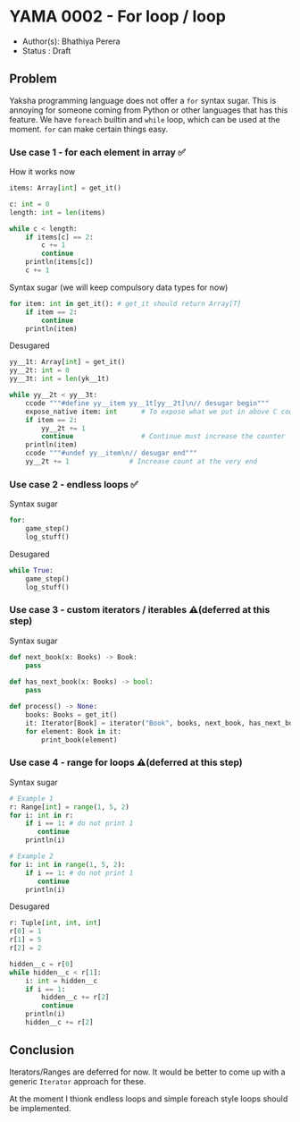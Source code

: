 # YAMA 0002 - For loop / loop

- Author(s): Bhathiya Perera
- Status   : Draft

<!-- different languages for code blocks are used to get maximum syntax matching for free, please ignore -->

## Problem

Yaksha programming language does not offer a `for` syntax sugar. This is annoying for someone coming from Python or other languages that has this feature. 
We have `foreach` builtin and `while` loop, which can be used at the moment. `for` can make certain things easy.


### Use case 1 - for each element in array ✅

How it works now
```python
items: Array[int] = get_it()

c: int = 0
length: int = len(items)

while c < length:
    if items[c] == 2:
        c += 1 
        continue
    println(items[c])
    c += 1
```

Syntax sugar (we will keep compulsory data types for now)

```python
for item: int in get_it(): # get_it should return Array[T]
    if item == 2:
        continue
    println(item)
```

Desugared 

```python
yy__1t: Array[int] = get_it()
yy__2t: int = 0
yy__3t: int = len(yk__1t)

while yy__2t < yy__3t:
    ccode """#define yy__item yy__1t[yy__2t]\n// desugar begin"""
    expose_native item: int      # To expose what we put in above C code
    if item == 2:
        yy__2t += 1
        continue                 # Continue must increase the counter
    println(item)
    ccode """#undef yy__item\n// desugar end"""
    yy__2t += 1               # Increase count at the very end
```


### Use case 2 - endless loops ✅

Syntax sugar

```python
for:
    game_step()
    log_stuff()
```

Desugared

```python
while True:
    game_step()
    log_stuff()
```

### Use case 3 - custom iterators / iterables ⚠️(deferred at this step)

Syntax sugar

```python
def next_book(x: Books) -> Book:
    pass
  
def has_next_book(x: Books) -> bool:
    pass

def process() -> None:
    books: Books = get_it()
    it: Iterator[Book] = iterator("Book", books, next_book, has_next_book)
    for element: Book in it:
        print_book(element)
```

### Use case 4 - range for loops ⚠️(deferred at this step)

Syntax sugar

```python
# Example 1
r: Range[int] = range(1, 5, 2)
for i: int in r:
    if i == 1: # do not print 1
       continue
    println(i)

# Example 2
for i: int in range(1, 5, 2):
    if i == 1: # do not print 1
       continue
    println(i)
```

Desugared

```python
r: Tuple[int, int, int]
r[0] = 1
r[1] = 5
r[2] = 2

hidden__c = r[0]
while hidden__c < r[1]:
    i: int = hidden__c
    if i == 1:
        hidden__c += r[2]
        continue
    println(i)
    hidden__c += r[2]
```

## Conclusion

Iterators/Ranges are deferred for now. It would be better to come up with a generic `Iterator` approach for these.

At the moment I thionk endless loops and simple foreach style loops should be implemented.
